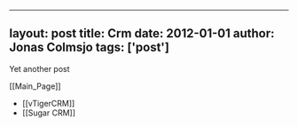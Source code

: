 
---
layout: post
title: Crm
date: 2012-01-01
author: Jonas Colmsjo
tags: ['post']
---

Yet another post





[[Main_Page]]


* [[vTigerCRM]]
* [[Sugar CRM]]

